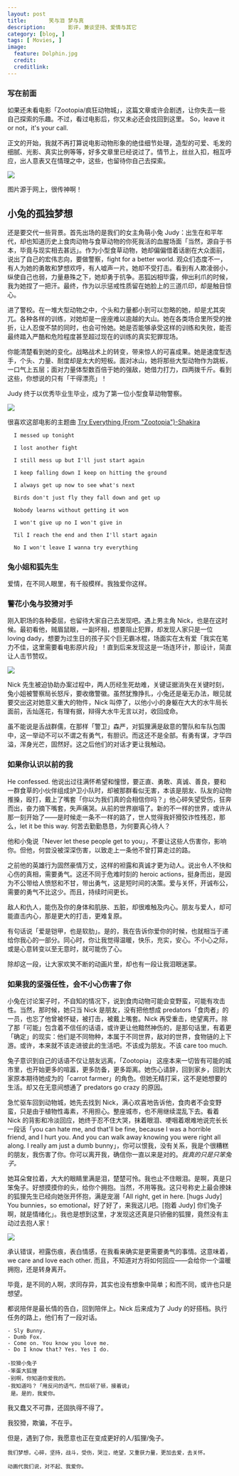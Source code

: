 ```yaml
---
layout: post  
title:       笑与泪 梦与真
description:       影评，兼谈坚持、爱情与其它
category: [blog, ]  
tags: [ Movies, ]  
image:
  feature: Dolphin.jpg
  credit: 
  creditlink:   
---
```


### 写在前面

如果还未看电影「Zootopia/疯狂动物城」，这篇文章或许会剧透，让你失去一些自己探索的乐趣。不过，看过电影后，你又未必还会找回到这里。 So，leave it or not，it's your call.

正文的开始，我就不再打算说电影动物形象的绝佳细节处理，造型的可爱、毛发的细腻、光影、真实比例等等，好多文章里已经说过了。情节上，丝丝入扣，相互呼应，出人意表又在情理之中，这些，也留待你自己去探索。

![](https://mmbiz.qlogo.cn/mmbiz/4C6k8vspyvx4rMhEpic4SoYFGRKGXBLpE29hpmLAibiaEagXIq93FQj8gyj8VuzOHttLa0FTs3x3aE9FfXic0tkvqw/0?wx_fmt=jpeg)

图片源于网上，很传神啊！

## 小兔的孤独梦想

还是要交代一些背景。首先出场的是我们的女主角萌小兔 Judy：出生在和平年代，却也知道历史上食肉动物与食草动物的你死我活的血腥场面「当然，源自于书本，毕竟与现实相去甚远」。作为小型食草动物，她却偏偏借着话剧在大众面前，说出了自己的宏伟志向，要做警察，fight for a better world. 观众们态度不一，有人为她的勇敢和梦想欢呼，有人嘘声一片。她却不受打击。看到有人欺凌弱小，纵使自己也弱，力量悬殊之下，她却勇于抗争。恶狐凶相毕露，伸出利爪的时候，我为她捏了一把汗。最终，作为以示惩戒性质留在她脸上的三道爪印，却是触目惊心。

进了警校。在一堆大型动物之中，个头和力量都小到可以忽略的她，却是尤其突兀。各种各样的训练，对她却是一座座难以逾越的大山。她在各类场合里所受的挫折，让人忍俊不禁的同时，也会可怜她。她是否能够承受这样的训练和失败，能否最终踏入严酷和危险程度甚至超过现在的训练的真实犯罪现场。

你能清楚看到她的变化。战略战术上的转变，带来惊人的可喜成果。她是速度型选手，个头、力量、耐度却是太大的短板。面对冰山，她将那些大型动物作为跳板，一口气上五层；面对力量体型数百倍于她的强敌，她借力打力，四两拨千斤。看到这些，你想说的只有「干得漂亮」！

Judy 终于以优秀毕业生毕业，成为了第一位小型食草动物警察。

![](https://mmbiz.qlogo.cn/mmbiz/4C6k8vspyvx4rMhEpic4SoYFGRKGXBLpENP5ia7O7FPSicmQzWy2DqqKfwT0gws5569Lk0rIMz9gHqVD99C0dLgoA/0?wx_fmt=jpeg)

很喜欢这部电影的主题曲 [Try Everything (From "Zootopia")-Shakira](http://www.xiami.com/play?ids=/song/playlist/id/1775480928/object_name/default/object_id/0#loaded)

      I messed up tonight
      
      I lost another fight
      
      I still mess up but I'll just start again
      
      I keep falling down I keep on hitting the ground
      
      I always get up now to see what's next
      
      Birds don't just fly they fall down and get up
      
      Nobody learns without getting it won
      
      I won't give up no I won't give in
      
      Til I reach the end and then I'll start again
      
      No I won't leave I wanna try everything


### 兔小姐和狐先生

爱情，在不同人眼里，有千般模样。我独爱你这样。

### 警花小兔与狡猾对手

刚入职场的各种委屈，也留待大家自己去发现吧。遇上男主角 Nick，也是在这时候。最初看他，贼眉鼠眼，一副坏相，想要阻止犯罪，却发现人家只是一位 loving dady，想要为过生日的孩子买个巨无霸冰棍，场面实在太有爱「我实在笔力不佳，这里需要看电影原片段」！直到后来发现这是一场连环计，那设计，简直让人击节赞叹。

![](https://mmbiz.qlogo.cn/mmbiz/4C6k8vspyvx4rMhEpic4SoYFGRKGXBLpEQxwkBlGD43ZXxR5gG2zVbNEpicx2TBaVPdClrBoM01hItNSnzoPibSgw/0?wx_fmt=jpeg)

Nick 先生被迫协助办案过程中，两人历经生死劫难，关键证据消失在关键时刻，兔小姐被警察局长怒斥，要收缴警徽。虽然犹豫挣扎，小兔还是毫无办法，眼见就要交出这对她意义重大的物件，Nick 叫停了，以他小小的身躯在大大的水牛局长面前，舌灿莲花，有理有据，辩得大水牛无言以对，收回成命。

虽不能说是舌战群儒，在那样「警卫」森严，对狐狸满是敌意的警队和车队包围中，这一举动不可以不谓之有勇气，有胆识。而这还不是全部。有勇有谋，才华四溢，浑身光芒，固然好。这之后他们的对话才更让我触动。

### 如果你认识以前的我

He confessed. 他说出过往满怀希望和憧憬，要正直、勇敢、真诚、善良，要和一群食草的小伙伴组成护卫小队时，却被那群看似无害，本该是朋友、队友的动物推搡，殴打，戴上了嘴套「你以为我们真的会相信你吗？」他心碎失望受伤，狂奔而出，奋力摘下嘴套，失声痛哭。从前的世界崩塌了。新的不一样的世界，或许从那一刻开始了——是时候走一条不一样的路了，世人觉得我奸猾狡诈性残忍，那么，let it be this way. 何苦去勤勤恳恳，为何要真心待人？

他和小兔说「Never let these people get to you」，不要让这些人伤害你，影响你。但他，何尝没被深深伤害，以致走上一条他不曾打算走过的路。

之前他的英雄行为固然豪情万丈，这样的袒露和真诚才更为动人。说出令人不快和心伤的真相，需要勇气。这还不同于危难时刻的 heroic actions，挺身而出，是因为不公带给人愤怒和不甘，带出勇气，这是短时间的决策。爱与关怀，开诚布公，需要的勇气不比这少。而且，持续时间更长。

敌人和仇人，能伤及你的身体和肌肤、五脏，却很难触及内心。朋友与爱人，却可能直击内心，那是更大的打击，更难复原。

有句话说「爱是铠甲，也是软肋」。是的，我在告诉你爱你的时候，也就相当于递给你我心的一部分。同心时，你让我觉得温暖，快乐，充实，安心。不小心之际，或是心意转变以至无意时，就可能伤了心。

除却这一段，让大家欢笑不断的动画片里，却也有一段让我泪眼迷蒙。

### 如果我的坚强任性，会不小心伤害了你 

小兔在讨论案子时，不自知的情况下，说到食肉动物可能会变野蛮，可能有攻击性。当然，那时候，她只当 Nick 是朋友，没有把他想成 predators「食肉者」的一员，也忘了他曾被怀疑，被打击，被戴上嘴套。Nick 再受重击，绝望离开。除了那「可能」包含着不信任的话语，或许更让他黯然神伤的，是那句话里，有着更「确定」的现实：他们是不同物种，本属于不同世界，敌对的世界，食物链的上下游。或许，本来就不该走进彼此的生活吧。不该成为朋友。不该 care too much.

兔子意识到自己的话语不仅让朋友远离，「Zootopia」 这座本来一切皆有可能的城市里，也开始更多的喧嚣，更多防备，更多距离。她伤心请辞，回到家乡，回到大家原本期待她成为的「carrot farmer」的角色。但她无精打采，这不是她想要的生活。却又在无意间想通了 predators go crazy 的原因。

急忙驱车回到动物城，她先去找到 Nick，满心欢喜地告诉他，食肉者不会变野蛮，只是由于植物性毒素，不用担心。整座城市，也不用继续混乱下去。看着 Nick 的背影和冷淡回应，她终于忍不住大哭，抹着眼泪、哽咽着艰难地说完长长一段话「you can hate me, and that'll be fine, because I was a horrible friend, and I hurt you. And you can walk away knowing you were right all along. I really am just a dumb bunny」，你可以恨我，没有关系，我是个很糟糕的朋友，我伤害了你。你可以离开我，确信你一直以来是对的。*我真的只是只笨兔子。*

她耳朵耷拉着，大大的眼睛里满是泪，楚楚可怜。我也止不住眼泪。是啊，真是只笨兔子。好想摸摸你的头，给你个拥抱。当然，不用等我。这只号称史上最会撩妹的狐狸先生已经向她张开怀抱，满是宠溺「All right, get in here. [hugs Judy] You bunnies，so emotional，好了好了，来我这儿吧。[抱着 Judy] 你们兔子啊，就是情绪化」。我也是想到这里，才发现这还真是只骄傲的狐狸，竟然没有主动过去抱人家！

![](https://mmbiz.qlogo.cn/mmbiz/4C6k8vspyvx4rMhEpic4SoYFGRKGXBLpEKBwmiaLaicziaX9b6zBsIImkrpEqvNFuDch4bzrgc6mWJlk6ZNE9QaIDw/0?wx_fmt=jpeg)

承认错误，袒露伤痕，表白情感，在我看来确实是更需要勇气的事情。这意味着，we care and love each other. 而且，不知道对方将如何回应——会给你一个温暖拥抱，还是转身离开。

毕竟，是不同的人啊，求同存异，其实也没有想象中简单；和而不同，或许也只是想望。

都说陪伴是最长情的告白，回到陪伴上。Nick 后来成为了 Judy 的好搭档。执行任务的路上，他们有了一段对话。

	- Sly Bunny. 
	- Dumb Fox.
	- Come on. You know you love me.
	- Do I know that? Yes. Yes I do.
	
	-狡猾小兔子
	-笨蛋大狐狸
	-别啊，你知道你爱我的。
	-我知道吗？「用反问的语气，然后顿了顿，接着说」
	 是。是的，我爱你。

我又蠢又不可靠，还固执得不得了。

我狡猾，欺骗，不在乎。

但是，遇到了你，我愿意也正在变成更好的人/狐狸/兔子。

	我们梦想，心碎，坚持，战斗，受伤，哭泣，绝望，又重获力量，更加去爱，去关怀。

	动画代我们说，对不起、我爱你。

